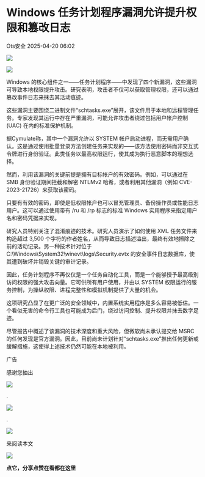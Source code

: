 #  Windows 任务计划程序漏洞允许提升权限和篡改日志   
 Ots安全   2025-04-20 06:02  
  
![](https://mmbiz.qpic.cn/mmbiz_gif/bL2iaicTYdZn7gtxSFZlfuCW6AdQib8Q1onbR0U2h9icP1eRO6wH0AcyJmqZ7USD0uOYncCYIH7ZEE8IicAOPxyb9IA/640?wx_fmt=gif "")  
  
![](https://mmbiz.qpic.cn/sz_mmbiz_jpg/rWGOWg48tado6aEFCZDSvapes2FSkyQVtFFoMiaCaibkkGmFO6HCUCbg7QYQu709mQYngCxbP9WekYbgEB30XkMg/640?wx_fmt=webp&from=appmsg "")  
  
Windows 的核心组件之一——任务计划程序——中发现了四个新漏洞，这些漏洞可导致本地权限提升攻击。研究表明，攻击者不仅可以获取管理权限，还可以通过篡改事件日志来抹去其活动痕迹。  
  
这些漏洞主要围绕二进制文件“schtasks.exe”展开，该文件用于本地和远程管理任务。专家发现其运行中存在严重漏洞，可能允许攻击者绕过包括用户帐户控制 (UAC) 在内的标准保护机制。  
  
据Cymulate称，其中一个漏洞允许以 SYSTEM 帐户启动进程，而无需用户确认。这是通过使用批量登录方法创建任务来实现的——该方法使用密码而非交互式令牌进行身份验证。此类任务以最高权限运行，使其成为执行恶意脚本的理想选择。  
  
然而，利用该漏洞的关键前提是拥有目标帐户的有效密码。例如，可以通过在 SMB 身份验证期间拦截和解密 NTLMv2 哈希，或者利用其他漏洞（例如 CVE-2023-21726）来获取该密码。  
  
只要有有效的密码，即使是低权限帐户也可以冒充管理员、备份操作员或性能日志用户。这可以通过使用带有 /ru 和 /rp 标志的标准 Windows 实用程序来指定用户名和密码凭据来实现。  
  
研究人员特别关注了混淆痕迹的技术。研究人员演示了如何使用 XML 任务文件来构造超过 3,500 个字符的作者姓名，从而导致日志描述溢出，最终有效地擦除之前的活动记录。另一种技术针对位于 C:\Windows\System32\winevt\logs\Security.evtx 的安全事件日志数据库，使其遭到破坏并销毁关键的审计记录。  
  
因此，任务计划程序不再仅仅是一个任务自动化工具，而是一个能够授予最高级别访问权限的强大攻击向量。它可供所有用户使用，并由以 SYSTEM 权限运行的服务控制，为操纵权限、进程完整性和模拟机制提供了大量的机会。  
  
这项研究凸显了在更广泛的安全领域中，内置系统实用程序是多么容易被低估。一个看似无害的命令行工具也可能成为后门，绕过访问控制、提升权限并抹去数字足迹。  
  
尽管报告中概述了该漏洞的技术深度和重大风险，但微软尚未承认提交给 MSRC 的任何发现是官方漏洞。因此，目前尚未计划针对“schtasks.exe”推出任何更新或缓解措施，这使得上述技术仍然可能在本地被利用。  
  
广告  
  
[](https://mp.weixin.qq.com/s?__biz=MzAxMjYyMzkwOA==&mid=2247529175&idx=1&sn=e81fc82c778809f8b728b880e0097a35&scene=21#wechat_redirect)  
  
  
  
感谢您抽出  
  
![](https://mmbiz.qpic.cn/mmbiz_gif/Ljib4So7yuWgdSBqOibtgiaYWjL4pkRXwycNnFvFYVgXoExRy0gqCkqvrAghf8KPXnwQaYq77HMsjcVka7kPcBDQw/640?wx_fmt=gif "")  
  
.  
  
![](https://mmbiz.qpic.cn/mmbiz_gif/Ljib4So7yuWgdSBqOibtgiaYWjL4pkRXwycd5KMTutPwNWA97H5MPISWXLTXp0ibK5LXCBAXX388gY0ibXhWOxoEKBA/640?wx_fmt=gif "")  
  
.  
  
![](https://mmbiz.qpic.cn/mmbiz_gif/Ljib4So7yuWgdSBqOibtgiaYWjL4pkRXwycU99fZEhvngeeAhFOvhTibttSplYbBpeeLZGgZt41El4icmrBibojkvLNw/640?wx_fmt=gif "")  
  
来阅读本文  
  
![](https://mmbiz.qpic.cn/mmbiz_gif/Ljib4So7yuWge7Mibiad1tV0iaF8zSD5gzicbxDmfZCEL7vuOevN97CwUoUM5MLeKWibWlibSMwbpJ28lVg1yj1rQflyQ/640?wx_fmt=gif "")  
  
**点它，分享点赞在看都在这里**  
  
  
